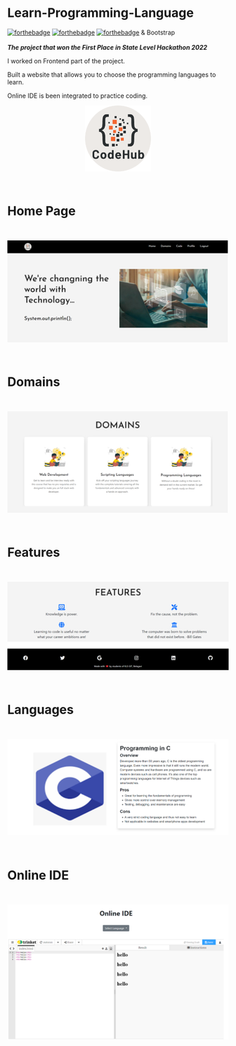 # Learn-Programming-Language
[![forthebadge](https://forthebadge.com/images/badges/uses-html.svg)](https://forthebadge.com) [![forthebadge](https://forthebadge.com/images/badges/uses-css.svg)](https://forthebadge.com) [![forthebadge](https://forthebadge.com/images/badges/made-with-javascript.svg)](https://forthebadge.com) & Bootstrap <br><br>
<i><b>The project that won the First Place in State Level Hackathon 2022</b></i><br>

I worked on Frontend part of the project.

Built a website that allows you to choose the programming languages to learn.

Online IDE is been integrated to practice coding.
<br>
<p align="center">
  <img 
       width="150"
    src="Learn Programming Language\images/logo.png"
  >
</p>
<br>
<h1>Home Page</h1>
<br>
<p align="center">
  <img 
    src="Preview/home_page.png"
  >
</p>
<br>
<h1>Domains</h1>
<br>
<p align="center">
  <img 
    src="Preview/domains.png"
  >
</p>
<br>
<h1>Features</h1>
<br>
<p align="center">
  <img 
    src="Preview/features.png"
  >
</p>
<br>
<h1>Languages</h1>
<br>
<p align="center">
  <img 
    src="Preview/language.png"
  >
</p>
<br>
<h1>Online IDE</h1>
<br>
<p align="center">
  <img 
    src="Preview/ide.png"
  >
</p>
